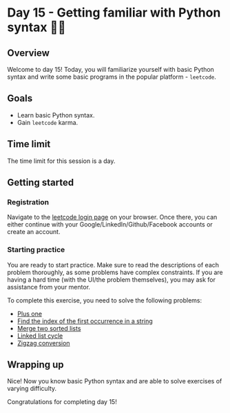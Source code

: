 # Day 15 - Getting familiar with Python syntax 🤝🏻

## Overview

Welcome to day 15! Today, you will familiarize yourself with basic Python syntax and write some basic programs in the popular platform - `leetcode`.

## Goals

- Learn basic Python syntax.
- Gain `leetcode` karma.

## Time limit

The time limit for this session is a day.

## Getting started

### Registration

Navigate to the [leetcode login page](https://leetcode.com/accounts/login/) on your browser.
Once there, you can either continue with your Google/LinkedIn/Github/Facebook accounts or create an account.

### Starting practice

You are ready to start practice.
Make sure to read the descriptions of each problem thoroughly, as some problems have complex constraints. If you are having a hard time (with the UI/the problem themselves), you may ask for assistance from your mentor.

To complete this exercise, you need to solve the following problems:

- [Plus one](https://leetcode.com/problems/plus-one/description/)
- [Find the index of the first occurrence in a string](https://leetcode.com/problems/find-the-index-of-the-first-occurrence-in-a-string/description/)
- [Merge two sorted lists](https://leetcode.com/problems/merge-two-sorted-lists/description/)
- [Linked list cycle](https://leetcode.com/problems/linked-list-cycle/description/)
- [Zigzag conversion](https://leetcode.com/problems/zigzag-conversion/)

## Wrapping up

Nice! Now you know basic Python syntax and are able to solve exercises of varying difficulty.

Congratulations for completing day 15!
